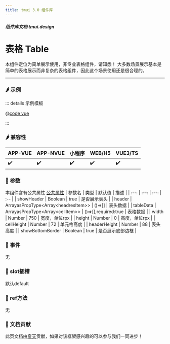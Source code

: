 ```yaml
---
title: tmui 3.0 组件库
---
```


<dirtoc></dirtoc>

##### 组件库文档 tmui.design

# 表格 Table
本组件定位为简单展示使用，非专业表格组件，请知悉！
大多数场景展示基本是简单的表格展示而非复杂的表格组件，因此这个场景使用还是很合理的。

---

### :hot_pepper: 示例

<webview url="https://tmui.design/h5/#/pages/showdata/table"></webview>

::: details 示例模板

@[code vue](pages/showdata/table.nvue)

:::

### :hot_pepper: 兼容性

| APP-VUE | APP-NVUE | 小程序 | WEB/H5 | VUE3/TS |
| --- | --- | --- | --- | --- |
| :heavy_check_mark: | :heavy_check_mark: | :heavy_check_mark: | :heavy_check_mark: | :heavy_check_mark: |


### :seedling: 参数
本组件含有公共属性 [公共属性](/doc/spec/组件公共样式.md)
| 参数名 | 类型 | 默认值 | 描述 |
| :--: | :--: | :--: | :-- |
| showHeader | Boolean | true | 是否展示表头 |
| header | ArrayasPropType\<Array\<headresItem>> | ()=>[] | 表头数据 |
| tableData | ArrayasPropType\<Array\<cellItem>> | ()=>[],required:true | 表格数据 |
| width | Number | 750 | 宽度，单位rpx |
| height | Number | 0 | 高度，单位rpx |
| cellHeight | Number | 72 | 单元格高度 |
| headerHeight | Number | 88 | 表头高度 |
| showBottomBorder | Boolean | true | 是否展示底部边框 |
### :rose: 事件
无

### :corn: slot插槽
默认default

### :green_salad: ref方法
无

### :couplekiss: 文档贡献
此页文档由[夏天](https://gitee.com/Xia_5718)贡献，如果对该框架感兴趣的可以参与我们一同进步！